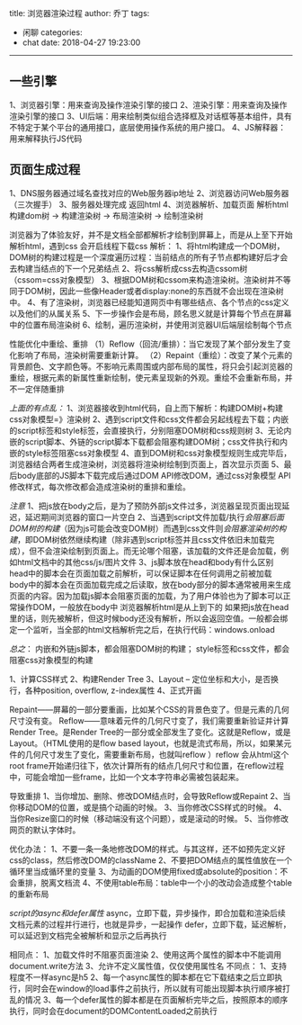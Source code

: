title: 浏览器渲染过程
author: 乔丁
tags:
  - 闲聊
categories:
  - chat
date: 2018-04-27 19:23:00
---


## 一些引擎
1、浏览器引擎：用来查询及操作渲染引擎的接口
2、渲染引擎：用来查询及操作渲染引擎的接口
3、UI后端：用来绘制类似组合选择框及对话框等基本组件，具有不特定于某个平台的通用接口，底层使用操作系统的用户接口。
4、JS解释器：用来解释执行JS代码

## 页面生成过程
1、DNS服务器通过域名查找对应的Web服务器ip地址
2、浏览器访问Web服务器（三次握手）
3、服务器处理完成 返回html
4、浏览器解析、加载页面
	解析html构建dom树 -> 构建渲染树 -> 布局渲染树 -> 绘制渲染树

浏览器为了体验友好，并不是文档全部都解析才绘制到屏幕上，而是从上至下开始解析html，遇到css 会开启线程下载css
解析：
1、将html构建成一个DOM树，DOM树的构建过程是一个深度遍历过程：当前结点的所有子节点都构建好后才会去构建当结点的下一个兄弟结点
2、将css解析成css去构造cssom树（cssom=css对象模型）
3、根据DOM树和cssom来构造渲染树。渲染树并不等同于DOM树，因此一些像Header或者display:none的东西就不会出现在渲染树中。
4、有了渲染树，浏览器已经能知道网页中有哪些结点、各个节点的css定义以及他们的从属关系
5、下一步操作会是布局，顾名思义就是计算每个节点在屏幕中的位置布局渲染树
6、绘制，遍历渲染树，并使用浏览器UI后端层绘制每个节点

性能优化中重绘、重排
（1）Reflow（回流/重排）：当它发现了某个部分发生了变化影响了布局，渲染树需要重新计算。
（2）Repaint（重绘）：改变了某个元素的背景颜色、文字颜色等。不影响元素周围或内部布局的属性，将只会引起浏览器的重绘，根据元素的新属性重新绘制，使元素呈现新的外观。重绘不会重新布局，并不一定伴随重排

  
*上面的有点乱：*
1、浏览器接收到html代码，自上而下解析：构建DOM树+构建css对象模型=》渲染树
2、遇到script文件和css文件都会另起线程去下载；内嵌的script标签和style标签，会直接执行，分别阻塞DOM树和css规则树
3、无论内嵌的script脚本、外链的script脚本下载都会阻塞构建DOM树；css文件执行和内嵌的style标签阻塞css对象模型
4、直到DOM树和css对象模型规则生成完毕后，浏览器结合两者生成渲染树，浏览器将渲染树绘制到页面上，首次显示页面
5、最后body底部的JS脚本下载完成后通过DOM API修改DOM，通过css对象模型 API修改样式，每次修改都会造成渲染树的重排和重绘。

*注意*
1、把js放在body之后，是为了预防外部js文件过多，浏览器呈现页面出现延迟，延迟期间浏览器的窗口一片空白 
2、当遇到script文件加载/执行*会阻塞后面DOM树的构建*（因为js可能会改变DOM树）而遇到css文件则*会阻塞渲染树的构建*，即DOM树依然继续构建（除非遇到script标签并且css文件依旧未加载完成），但不会渲染绘制到页面上。而无论哪个阻塞，该加载的文件还是会加载，例如html文档中的其他css/js/图片文件
3、js脚本放在head和body有什么区别
head中的脚本会在页面加载之前解析，可以保证脚本在任何调用之前被加载
body中的脚本会在页面加载完成之后读取，放在body部分的脚本通常被用来生成页面的内容。因为加载js脚本会阻塞页面的加载，为了用户体验也为了脚本可以正常操作DOM，一般放在body中
浏览器解析html是从上到下的
如果把js放在head里的话，则先被解析，但这时候body还没有解析，所以会返回空值。一般都会绑定一个监听，当全部的html文档解析完之后，在执行代码：windows.onload

*总之*：
内嵌和外链js脚本，都会阻塞DOM树的构建；
style标签和css文件，都会阻塞css对象模型的构建

1、计算CSS样式
2、构建Render Tree
3、Layout – 定位坐标和大小，是否换行，各种position, overflow, z-index属性 
4、正式开画

Repaint——屏幕的一部分要重画，比如某个CSS的背景色变了。但是元素的几何尺寸没有变。
Reflow——意味着元件的几何尺寸变了，我们需要重新验证并计算Render Tree。是Render Tree的一部分或全部发生了变化。这就是Reflow，或是Layout。（HTML使用的是flow based layout，也就是流式布局，所以，如果某元件的几何尺寸发生了变化，需要重新布局，也就叫reflow ）reflow 会从html这个root frame开始递归往下，依次计算所有的结点几何尺寸和位置，在reflow过程中，可能会增加一些frame，比如一个文本字符串必需被包装起来。

导致重排
1、当你增加、删除、修改DOM结点时，会导致Reflow或Repaint
2、当你移动DOM的位置，或是搞个动画的时候。
3、当你修改CSS样式的时候。
4、当你Resize窗口的时候（移动端没有这个问题），或是滚动的时候。
5、当你修改网页的默认字体时。

优化办法：
1、不要一条一条地修改DOM的样式。与其这样，还不如预先定义好css的class，然后修改DOM的className
2、不要把DOM结点的属性值放在一个循环里当成循环里的变量
3、为动画的DOM使用fixed或absolute的position：不会重排，脱离文档流
4、不使用table布局：table中一个小的改动会造成整个table的重新布局


*script的async和defer属性*
async，立即下载，异步操作，即合加载和渲染后续文档元素的过程并行进行，也就是异步，一起操作
defer，立即下载，延迟解析，可以延迟到文档完全被解析和显示之后再执行

相同点：
1、加载文件时不阻塞页面渲染
2、使用这两个属性的脚本中不能调用document.write方法
3、允许不定义属性值，仅仅使用属性名
不同点：
1、支持程度不一样async是h5
2、每一个async属性的脚本都在它下载结束之后立即执行，同时会在window的load事件之前执行，所以就有可能出现脚本执行顺序被打乱的情况
3、每一个defer属性的脚本都是在页面解析完毕之后，按照原本的顺序执行，同时会在document的DOMContentLoaded之前执行